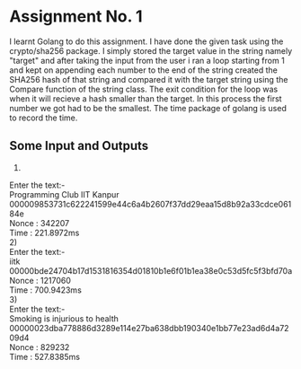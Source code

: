 # Assignment No. 1
I learnt Golang to do this assignment. I have done the given task using the crypto/sha256 package. I simply stored the target value in the string namely "target" and after taking the input from the user i ran a loop starting from 1 and kept on appending each number to the end of the string created the SHA256 hash of that string and compared it with the target string using the Compare function of the string class. The exit condition for the loop was when it will recieve a hash smaller than the target. In this process the first number we got had to be the smallest. The time package of golang is used to record the time.

 ## Some Input and Outputs
 1)
Enter the text:-  
Programming Club IIT Kanpur  
000009853731c622241599e44c6a4b2607f37dd29eaa15d8b92a33cdce06184e  
Nonce : 342207  
Time : 221.8972ms  
2)  
Enter the text:-  
iitk  
00000bde24704b17d1531816354d01810b1e6f01b1ea38e0c53d5fc5f3bfd70a  
Nonce : 1217060  
Time : 700.9423ms  
3)  
Enter the text:-  
Smoking is injurious to health  
00000023dba778886d3289e114e27ba638dbb190340e1bb77e23ad6d4a7209d4  
Nonce : 829232  
Time : 527.8385ms  
